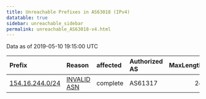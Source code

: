 ```yaml
---
title: Unreachable Prefixes in AS63018 (IPv4)
datatable: true
sidebar: unreachable_sidebar
permalink: unreachable_AS63018-v4.html
---
```


Data as of 2019-05-10 19:15:00 UTC


<div class="datatable-begin"></div>

| Prefix                                                   | Reason                                                                                                 | affected   | Authorized AS   |   MaxLength | Anchor                                           |   unreachable /24s |
|:---------------------------------------------------------|:-------------------------------------------------------------------------------------------------------|:-----------|:----------------|------------:|:-------------------------------------------------|-------------------:|
| [154.16.244.0/24](https://stat.ripe.net/154.16.244.0/24) | [INVALID ASN](https://rpki-validator.ripe.net/announcement-preview?asn=AS63018&prefix=154.16.244.0/24) | complete   | AS61317         |          24 | [AfriNIC](unreachable_AfriNIC_RPKI_Root-v4.html) |                  1 |

<div class="datatable-end"></div>